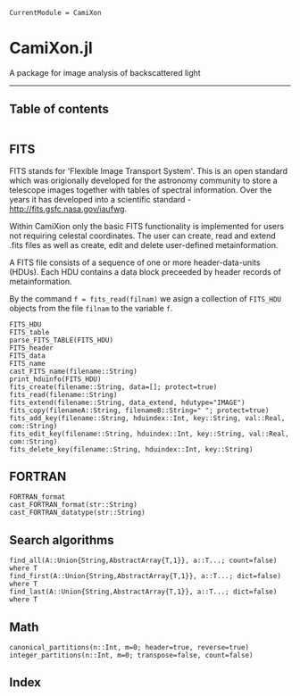 ```@meta
CurrentModule = CamiXon
```

# CamiXon.jl

A package for image analysis of backscattered light

---
## Table of contents

```@contents
```

## FITS

FITS stands for 'Flexible Image Transport System'. This is an open standard which was origionally developed for the astronomy community to store a telescope images together with tables of spectral information. Over the years it has developed into a scientific standard - http://fits.gsfc.nasa.gov/iaufwg.

Within CamiXion only the basic FITS functionality is implemented for users not requiring celestal coordinates. The user can create, read and extend .fits files as well as create, edit and delete user-defined metainformation.

A FITS file consists of a sequence of one or more header-data-units (HDUs). 
Each HDU contains a data block preceeded by header records of metainformation.

By the command `f = fits_read(filnam)` we asign a collection of `FITS_HDU` objects from the file `filnam` to the variable `f`.


```@docs
FITS_HDU
FITS_table
parse_FITS_TABLE(FITS_HDU)
FITS_header
FITS_data
FITS_name
cast_FITS_name(filename::String)
print_hduinfo(FITS_HDU)
fits_create(filename::String, data=[]; protect=true)
fits_read(filename::String)
fits_extend(filename::String, data_extend, hdutype="IMAGE") 
fits_copy(filenameA::String, filenameB::String=" "; protect=true)
fits_add_key(filename::String, hduindex::Int, key::String, val::Real, com::String)
fits_edit_key(filename::String, hduindex::Int, key::String, val::Real, com::String)
fits_delete_key(filename::String, hduindex::Int, key::String)
```

## FORTRAN 

```@docs
FORTRAN_format
cast_FORTRAN_format(str::String)
cast_FORTRAN_datatype(str::String)
```

## Search algorithms

```@docs
find_all(A::Union{String,AbstractArray{T,1}}, a::T...; count=false)  where T
find_first(A::Union{String,AbstractArray{T,1}}, a::T...; dict=false)  where T
find_last(A::Union{String,AbstractArray{T,1}}, a::T...; dict=false)  where T
```

## Math

```@docs
canonical_partitions(n::Int, m=0; header=true, reverse=true)
integer_partitions(n::Int, m=0; transpose=false, count=false)
```

## Index

```@index
```
